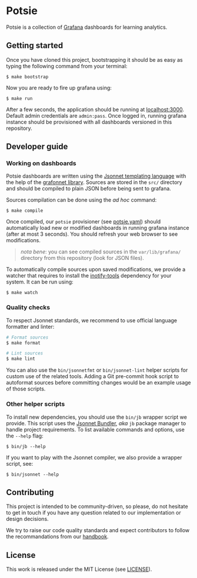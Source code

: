 # Potsie

Potsie is a collection of [Grafana](https://grafana.com/grafana/) dashboards
for learning analytics.

## Getting started

Once you have cloned this project, bootstrapping it should be as easy as typing
the following command from your terminal:

```
$ make bootstrap
```

Now you are ready to fire up grafana using:

```
$ make run
```

After a few seconds, the application should be running at
[localhost:3000](http://localhost:3000). Default admin credentials are
`admin:pass`. Once logged in, running grafana instance should be provisioned
with all dashboards versioned in this repository.

## Developer guide

### Working on dashboards

Potsie dashboards are written using the [Jsonnet templating
language](https://jsonnet.org) with the help of the [grafonnet
library](https://github.com/grafana/grafonnet-lib). Sources are stored in the
`src/` directory and should be compiled to plain JSON before being sent to
grafana.

Sources compilation can be done using the _ad hoc_ command:

```
$ make compile
```

Once compiled, our `potsie` provisioner (see
[potsie.yaml](./etc/grafana/provisioning/dashboards/potsie.yaml)) should
automatically load new or modified dashboards in running grafana instance
(after at most 3 seconds). You should refresh your web browser to see
modifications.

> _nota bene_: you can see compiled sources in the `var/lib/grafana/` directory
> from this repository (look for JSON files).

To automatically compile sources upon saved modifications, we provide a watcher
that requires to install the
[inotify-tools](https://github.com/inotify-tools/inotify-tools/wiki) dependency
for your system. It can be run using:

```
$ make watch
```

### Quality checks

To respect Jsonnet standards, we recommend to use official language formatter
and linter:

```bash
# Format sources
$ make format

# Lint sources
$ make lint
```

You can also use the `bin/jsonnetfmt` or `bin/jsonnet-lint` helper scripts for
custom use of the related tools. Adding a Git pre-commit hook script to
autoformat sources before committing changes would be an example usage of those
scripts.

### Other helper scripts

To install new dependencies, you should use the `bin/jb` wrapper script we
provide. This script uses the [Jsonnet
Bundler](https://github.com/jsonnet-bundler/jsonnet-bundler), _aka_ `jb`
package manager to handle project requirements. To list available commands and
options, use the `--help` flag:

```
$ bin/jb --help
```

If you want to play with the Jsonnet compiler, we also provide a wrapper
script, see:

```
$ bin/jsonnet --help
```

## Contributing

This project is intended to be community-driven, so please, do not hesitate to
get in touch if you have any question related to our implementation or design
decisions.

We try to raise our code quality standards and expect contributors to follow
the recommandations from our
[handbook](https://openfun.gitbooks.io/handbook/content).

## License

This work is released under the MIT License (see [LICENSE](./LICENSE.md)).
